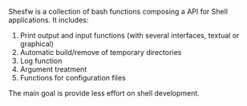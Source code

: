 Shesfw is a collection of bash functions composing a API for Shell applications.
It includes:

  1. Print output and input functions (with several interfaces, textual or graphical)
  1. Automatic build/remove of temporary directories
  1. Log function
  1. Argument treatment
  1. Functions for configuration files

The main goal is provide less effort on shell development.